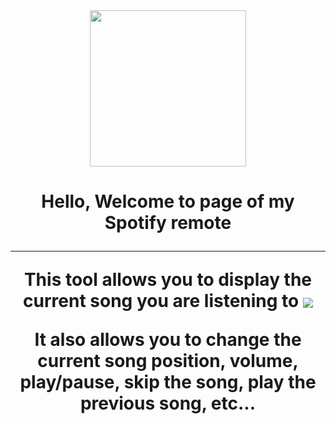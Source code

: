 <div id="header" align="center">
  <img src="https://play-lh.googleusercontent.com/eN0IexSzxpUDMfFtm-OyM-nNs44Y74Q3k51bxAMhTvrTnuA4OGnTi_fodN4cl-XxDQc" width="250">
</a>
<h1>
  Hello, Welcome to page of my Spotify remote

  ---
  
  This tool allows you to display the current song you are listening to
<img src="https://cdn.discordapp.com/attachments/776228439006248960/1331761605867999332/image.png?ex=6792cb25&is=679179a5&hm=87fc24125fd54633f07136bd7b9181c85c57c1751d2f58846dc073cb9c494297&" align="center">
 
  
  <span>It also allows you to change the current song position, volume, play/pause, skip the song, play the previous song, etc...</span>
</h1>
